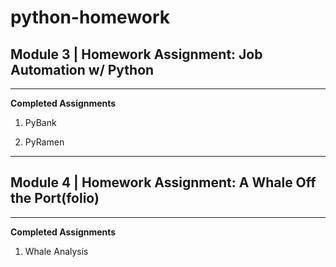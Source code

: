 # python-homework

## Module 3 | Homework Assignment: Job Automation w/ Python



---

**Completed Assignments**

1. PyBank

2. PyRamen

---

## Module 4 | Homework Assignment: A Whale Off the Port(folio)

---

**Completed Assignments**

1. Whale Analysis


